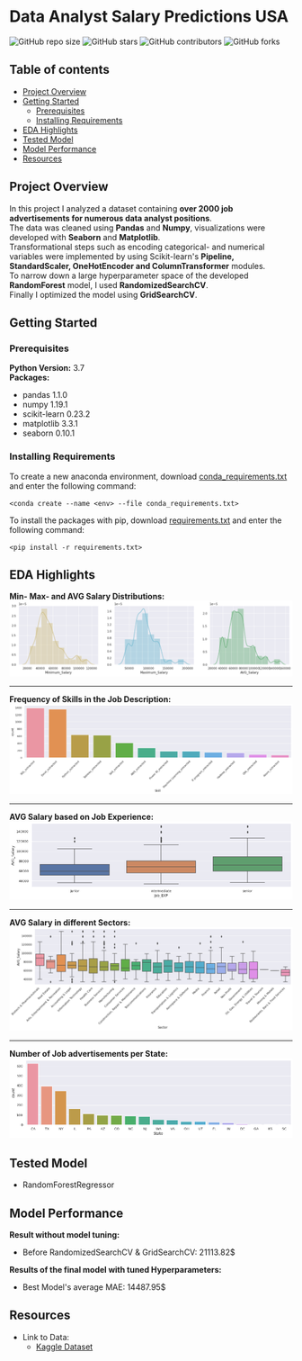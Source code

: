 # Data Analyst Salary Predictions USA

![GitHub repo size](https://img.shields.io/github/repo-size/rm-kara/Data-Analyst-Salaries-Predictions)
![GitHub stars](https://img.shields.io/github/stars/rm-kara/Data-Analyst-Salaries-Predictions)
![GitHub contributors](https://img.shields.io/github/contributors/rm-kara/Data-Analyst-Salaries-Predictions)
![GitHub forks](https://img.shields.io/github/forks/rm-kara/Data-Analyst-Salaries-Predictions)


## Table of contents
* [Project Overview](#project-overview)
* [Getting Started](#getting-started)
    - [Prerequisites](#prerequisites)
    - [Installing Requirements](#installing-requirements)
* [EDA Highlights](#eda-highlights)
* [Tested Model](#tested-model)
* [Model Performance](#model-performance)
* [Resources](#resources)


## Project Overview
In this project I analyzed a dataset containing **over 2000 job advertisements for numerous data analyst positions**.  
The data was cleaned using **Pandas** and **Numpy**, visualizations were developed with **Seaborn** and **Matplotlib**.  
Transformational steps such as encoding categorical- and numerical variables were implemented by using Scikit-learn's **Pipeline, StandardScaler, OneHotEncoder and ColumnTransformer** modules.  
To narrow down a large hyperparameter space of the developed **RandomForest** model, I used **RandomizedSearchCV**.  
Finally I optimized the model using **GridSearchCV**.

## Getting Started

### Prerequisites
**Python Version:** 3.7  
**Packages:**
* pandas 1.1.0 
* numpy 1.19.1
* scikit-learn 0.23.2
* matplotlib 3.3.1
* seaborn 0.10.1

### Installing Requirements
To create a new anaconda environment, download [conda_requirements.txt](https://github.com/rm-kara/Data-Analyst-Salaries-Predictions/blob/master/conda_requirements.txt) and enter the following command:  
```
<conda create --name <env> --file conda_requirements.txt>
```
To install the packages with pip, download [requirements.txt](https://github.com/rm-kara/Data-Analyst-Salaries-Predictions/blob/master/requirements.txt) and enter the following command:  
```
<pip install -r requirements.txt>
```
## EDA Highlights
**Min- Max- and AVG Salary Distributions:** 
![alt text](https://github.com/rm-kara/Data-Analyst-Salaries-Predictions/blob/master/img/charts/Salary-Distribution.png "Salary Distributions")
***
**Frequency of Skills in the Job Description:**
![alt text](https://github.com/rm-kara/Data-Analyst-Salaries-Predictions/blob/master/img/charts/Important-Skills.png "Analyst Skills")
***
**AVG Salary based on Job Experience:**
![alt text](https://github.com/rm-kara/Data-Analyst-Salaries-Predictions/blob/master/img/charts/Salary-Job-Experience.png "Salary Job Exp")
***
**AVG Salary in different Sectors:**
![alt text](https://github.com/rm-kara/Data-Analyst-Salaries-Predictions/blob/master/img/charts/Salary-Sectors.png "Salary Sectors")
***
**Number of Job advertisements per State:**
![alt text](https://github.com/rm-kara/Data-Analyst-Salaries-Predictions/blob/master/img/charts/Job-Offer-Locations.png "Job offer Locations")

## Tested Model
* RandomForestRegressor

## Model Performance
**Result without model tuning:**
* Before RandomizedSearchCV & GridSearchCV: 21113.82$  

**Results of the final model with tuned Hyperparameters:**
* Best Model's average MAE: 14487.95$

## Resources
* Link to Data: 
    - [Kaggle Dataset](https://www.kaggle.com/andrewmvd/data-analyst-jobs?select=DataAnalyst.csv)
